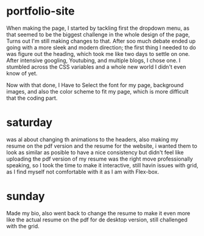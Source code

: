 # portfolio-site
When making the page, I started by tackling first the dropdown menu, as that seemed to be the biggest challenge in the whole design of the page, Turns out I'm still making changes to that. After soo much debate ended up going with a more sleek and modern direction; the first thing I needed to do was figure out the heading, which took me like two days to settle on one. After intensive googling, Youtubing, and multiple blogs, I chose one. I stumbled across the CSS variables and a whole new world I didn't even know of yet.

Now with that done, I Have to Select the font for my page, background images, and also the color scheme to fit my page, which is more difficult that the coding part.

# saturday

was al about changing th animations to the headers, also making my resume on the pdf version and the resume for the website, i wanted them to look as similar as posible to have a nice consistency but didn't feel like uploading the pdf version of my resume was the right move professionally speaking, so I took the time to make it interactive, still havin issues with grid, as I find myself not comfortable with it as I am with Flex-box.

# sunday

Made my bio, also went back to change the resume to make it even more like the actual resume on the pdf for de desktop version, still challenged with the grid.